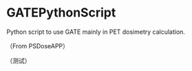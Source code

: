 # GATEPythonScript

Python script to use GATE mainly in PET dosimetry calculation.

（From PSDoseAPP）

（测试）
